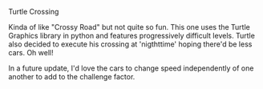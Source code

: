 
Turtle Crossing


Kinda of like "Crossy Road" but not quite so fun. This one uses the Turtle Graphics library in python and features progressively difficult levels. Turtle also decided to execute his crossing at 'nigthttime' hoping there'd be less cars. Oh well!  

In a future update, I'd love the cars to change speed independently of one another to add to the challenge factor. 

